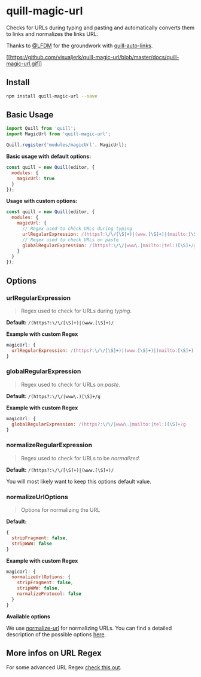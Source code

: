 # quill-magic-url

Checks for URLs during typing and pasting and automatically converts them to links and normalizes the links URL.

Thanks to [@LFDM](https://github.com/LFDM) for the groundwork with [quill-auto-links](https://github.com/SmallImprovements/quill-auto-links).

[[https://github.com/visualjerk/quill-magic-url/blob/master/docs/quill-magic-url.gif]]

## Install

```bash
npm install quill-magic-url --save
```

## Basic Usage

```javascript
import Quill from 'quill';
import MagicUrl from 'quill-magic-url';

Quill.register('modules/magicUrl', MagicUrl);
```

**Basic usage with default options:**

```javascript
const quill = new Quill(editor, {
  modules: {
    magicUrl: true
  }
});
```

**Usage with custom options:**

```javascript
const quill = new Quill(editor, {
  modules: {
    magicUrl: {
      // Regex used to check URLs during typing
      urlRegularExpression: /(https?:\/\/[\S]+)|(www.[\S]+)|(mailto:[\S]+)|(tel:[\S]+)/,
      // Regex used to check URLs on paste
      globalRegularExpression: /(https?:\/\/|www\.|mailto:|tel:)[\S]+/g
    }
  }
});
```

## Options

### urlRegularExpression

> Regex used to check for URLs during *typing*.

**Default:** `/(https?:\/\/[\S]+)|(www.[\S]+)/`

**Example with custom Regex**

```javascript
magicUrl: {
  urlRegularExpression: /(https?:\/\/[\S]+)|(www.[\S]+)|(mailto:[\S]+)|(tel:[\S]+)/
}
```

### globalRegularExpression

> Regex used to check for URLs on *paste*.

**Default:** `/(https?:\/\/|www\.)[\S]+/g`

**Example with custom Regex**

```javascript
magicUrl: {
  globalRegularExpression: /(https?:\/\/|www\.|mailto:|tel:)[\S]+/g
}
```

### normalizeRegularExpression

> Regex used to check for URLs to be  *normalized*. 

**Default:** `/(https?:\/\/[\S]+)|(www.[\S]+)/`

You will most likely want to keep this options default value.

### normalizeUrlOptions

> Options for normalizing the URL

**Default:**
```javascript
{
  stripFragment: false,
  stripWWW: false
}
```

**Example with custom Regex**

```javascript
magicUrl: {
  normalizeUrlOptions: {
    stripFragment: false,
    stripWWW: false,
    normalizeProtocol: false
  }
}
```

**Available options**

We use [normalize-url](https://github.com/sindresorhus/normalize-url) for normalizing URLs. You can find a detailed description of the possible options [here](https://github.com/sindresorhus/normalize-url#api).

## More infos on URL Regex

For some advanced URL Regex [check this out](https://mathiasbynens.be/demo/url-regex).
